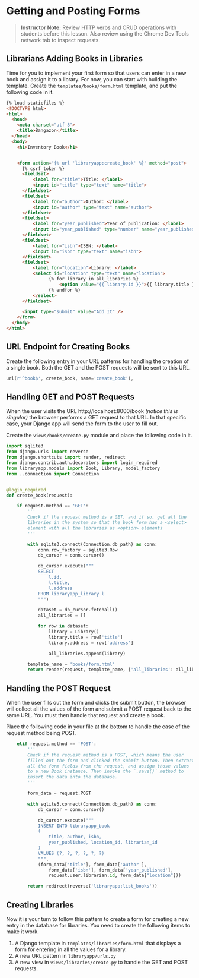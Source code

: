 # Getting and Posting Forms

> **Instructor Note:** Review HTTP verbs and CRUD operations with students before this lesson. Also review using the Chrome Dev Tools network tab to inspect requests.

## Librarians Adding Books in Libraries

Time for you to implement your first form so that users can enter in a new book and assign it to a library. For now, you can start with building the template. Create the `templates/books/form.html` template, and put the following code in it.

```html
{% load staticfiles %}
<!DOCTYPE html>
<html>
  <head>
    <meta charset="utf-8">
    <title>Bangazon</title>
  </head>
  <body>
    <h1>Inventory Book</h1>


    <form action="{% url 'libraryapp:create_book' %}" method="post">
      {% csrf_token %}
      <fieldset>
          <label for="title">Title: </label>
          <input id="title" type="text" name="title">
      </fieldset>
      <fieldset>
          <label for="author">Author: </label>
          <input id="author" type="text" name="author">
      </fieldset>
      <fieldset>
          <label for="year_published">Year of publication: </label>
          <input id="year_published" type="number" name="year_published">
      </fieldset>
      <fieldset>
          <label for="isbn">ISBN: </label>
          <input id="isbn" type="text" name="isbn">
      </fieldset>
      <fieldset>
          <label for="location">Library: </label>
          <select id="location" type="text" name="location">
                {% for library in all_libraries %}
                    <option value="{{ library.id }}">{{ library.title }}</option>
                {% endfor %}
          </select>
      </fieldset>

      <input type="submit" value="Add It" />
    </form>
  </body>
</html>
```

## URL Endpoint for Creating Books

Create the following entry in your URL patterns for handling the creation of a single book. Both the GET and the POST requests will be sent to this URL.

```py
url(r'^book$', create_book, name='create_book'),
```

## Handling GET and POST Requests

When the user visits the URL http://localhost:8000/book _(notice this is singular)_ the browser performs a GET request to that URL. In that specific case, your Django app will send the form to the user to fill out.

Create the `views/books/create.py` module and place the following code in it.

```py
import sqlite3
from django.urls import reverse
from django.shortcuts import render, redirect
from django.contrib.auth.decorators import login_required
from libraryapp.models import Book, Library, model_factory
from ..connection import Connection


@login_required
def create_book(request):

    if request.method == 'GET':
        '''
        Check if the request method is a GET, and if so, get all the
        libraries in the system so that the book form has a <select>
        element with all the libraries as <option> elements
        '''

        with sqlite3.connect(Connection.db_path) as conn:
            conn.row_factory = sqlite3.Row
            db_cursor = conn.cursor()

            db_cursor.execute("""
            SELECT
                l.id,
                l.title,
                l.address
            FROM libraryapp_library l
            """)

            dataset = db_cursor.fetchall()
            all_libraries = []

            for row in dataset:
                library = Library()
                library.title = row['title']
                library.address = row['address']

                all_libraries.append(library)

        template_name = 'books/form.html'
        return render(request, template_name, {'all_libraries': all_libraries})

```

## Handling the POST Request

When the user fills out the form and clicks the submit button, the browser will collect all the values of the form and submit a POST request back to the same URL. You must then handle that request and create a book.

Place the following code in your file at the bottom to handle the case of the request method being POST.

```py
    elif request.method == 'POST':
        '''
        Check if the request method is a POST, which means the user
        filled out the form and clicked the submit button. Then extract
        all the form fields from the request, and assign those values
        to a new Book instance. Then invoke the `.save()` method to
        insert the data into the database.
        '''

        form_data = request.POST

        with sqlite3.connect(Connection.db_path) as conn:
            db_cursor = conn.cursor()

            db_cursor.execute("""
            INSERT INTO libraryapp_book
            (
                title, author, isbn,
                year_published, location_id, librarian_id
            )
            VALUES (?, ?, ?, ?, ?, ?)
            """,
            (form_data['title'], form_data['author'],
                form_data['isbn'], form_data['year_published'],
                request.user.librarian.id, form_data["location"]))

        return redirect(reverse('libraryapp:list_books'))
```

## Creating Libraries

Now it is your turn to follow this pattern to create a form for creating a new entry in the database for libraries. You need to create the following items to make it work.

1. A Django template in `templates/libraries/form.html` that displays a form for entering in all the values for a library.
1. A new URL pattern in `libraryapp/urls.py`
1. A new view in `views/libraries/create.py` to handle the GET and POST requests.